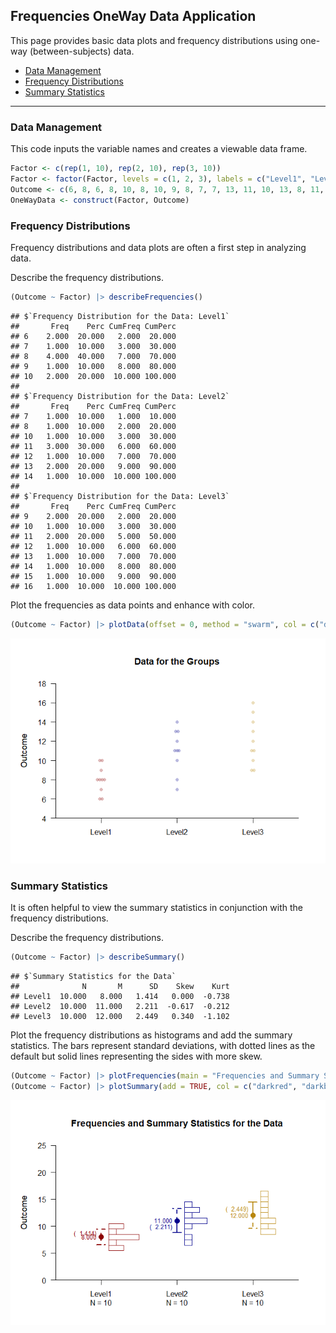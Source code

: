 
## Frequencies OneWay Data Application

This page provides basic data plots and frequency distributions using
one-way (between-subjects) data.

- [Data Management](#data-management)
- [Frequency Distributions](#frequency-distributions)
- [Summary Statistics](#summary-statistics)

------------------------------------------------------------------------

### Data Management

This code inputs the variable names and creates a viewable data frame.

``` r
Factor <- c(rep(1, 10), rep(2, 10), rep(3, 10))
Factor <- factor(Factor, levels = c(1, 2, 3), labels = c("Level1", "Level2", "Level3"))
Outcome <- c(6, 8, 6, 8, 10, 8, 10, 9, 8, 7, 7, 13, 11, 10, 13, 8, 11, 14, 12, 11, 9, 16, 11, 12, 15, 13, 9, 14, 11, 10)
OneWayData <- construct(Factor, Outcome)
```

### Frequency Distributions

Frequency distributions and data plots are often a first step in
analyzing data.

Describe the frequency distributions.

``` r
(Outcome ~ Factor) |> describeFrequencies()
```

    ## $`Frequency Distribution for the Data: Level1`
    ##       Freq    Perc CumFreq CumPerc
    ## 6    2.000  20.000   2.000  20.000
    ## 7    1.000  10.000   3.000  30.000
    ## 8    4.000  40.000   7.000  70.000
    ## 9    1.000  10.000   8.000  80.000
    ## 10   2.000  20.000  10.000 100.000
    ## 
    ## $`Frequency Distribution for the Data: Level2`
    ##       Freq    Perc CumFreq CumPerc
    ## 7    1.000  10.000   1.000  10.000
    ## 8    1.000  10.000   2.000  20.000
    ## 10   1.000  10.000   3.000  30.000
    ## 11   3.000  30.000   6.000  60.000
    ## 12   1.000  10.000   7.000  70.000
    ## 13   2.000  20.000   9.000  90.000
    ## 14   1.000  10.000  10.000 100.000
    ## 
    ## $`Frequency Distribution for the Data: Level3`
    ##       Freq    Perc CumFreq CumPerc
    ## 9    2.000  20.000   2.000  20.000
    ## 10   1.000  10.000   3.000  30.000
    ## 11   2.000  20.000   5.000  50.000
    ## 12   1.000  10.000   6.000  60.000
    ## 13   1.000  10.000   7.000  70.000
    ## 14   1.000  10.000   8.000  80.000
    ## 15   1.000  10.000   9.000  90.000
    ## 16   1.000  10.000  10.000 100.000

Plot the frequencies as data points and enhance with color.

``` r
(Outcome ~ Factor) |> plotData(offset = 0, method = "swarm", col = c("darkred", "darkblue", "darkgoldenrod"))
```

![](figures/Frequencies-OneWay-Data-1.png)<!-- -->

### Summary Statistics

It is often helpful to view the summary statistics in conjunction with
the frequency distributions.

Describe the frequency distributions.

``` r
(Outcome ~ Factor) |> describeSummary()
```

    ## $`Summary Statistics for the Data`
    ##              N       M      SD    Skew    Kurt
    ## Level1  10.000   8.000   1.414   0.000  -0.738
    ## Level2  10.000  11.000   2.211  -0.617  -0.212
    ## Level3  10.000  12.000   2.449   0.340  -1.102

Plot the frequency distributions as histograms and add the summary
statistics. The bars represent standard deviations, with dotted lines as
the default but solid lines representing the sides with more skew.

``` r
(Outcome ~ Factor) |> plotFrequencies(main = "Frequencies and Summary Statistics for the Data", col = c("darkred", "darkblue", "darkgoldenrod"))
(Outcome ~ Factor) |> plotSummary(add = TRUE, col = c("darkred", "darkblue", "darkgoldenrod"))
```

![](figures/Frequencies-OneWay-Summary-1.png)<!-- -->
